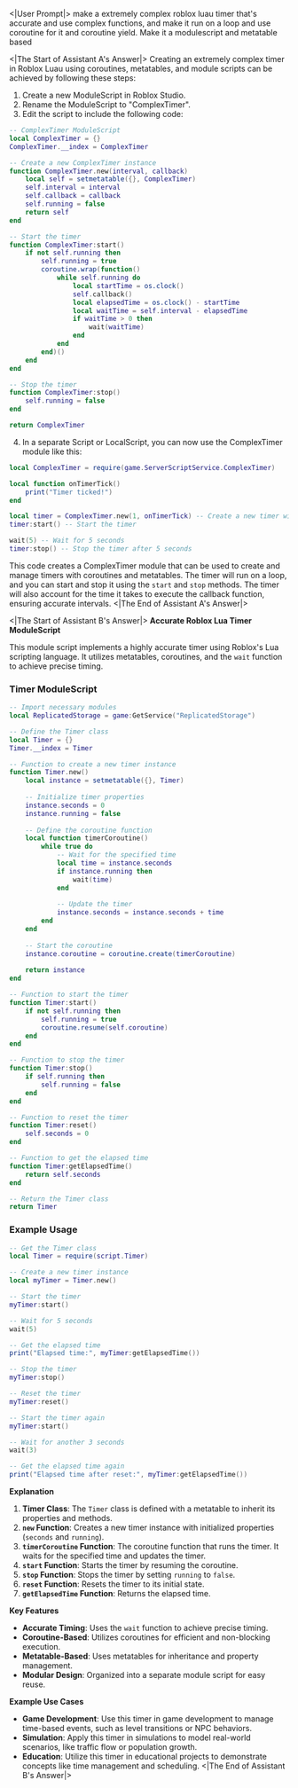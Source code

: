 <|User Prompt|>
make a extremely complex roblox luau timer that's accurate and use complex functions, and make it run on a loop and use coroutine for it and coroutine yield. Make it a modulescript and metatable based

<|The Start of Assistant A's Answer|>
Creating an extremely complex timer in Roblox Luau using coroutines, metatables, and module scripts can be achieved by following these steps:

1. Create a new ModuleScript in Roblox Studio.
2. Rename the ModuleScript to "ComplexTimer".
3. Edit the script to include the following code:

```lua
-- ComplexTimer ModuleScript
local ComplexTimer = {}
ComplexTimer.__index = ComplexTimer

-- Create a new ComplexTimer instance
function ComplexTimer.new(interval, callback)
    local self = setmetatable({}, ComplexTimer)
    self.interval = interval
    self.callback = callback
    self.running = false
    return self
end

-- Start the timer
function ComplexTimer:start()
    if not self.running then
        self.running = true
        coroutine.wrap(function()
            while self.running do
                local startTime = os.clock()
                self.callback()
                local elapsedTime = os.clock() - startTime
                local waitTime = self.interval - elapsedTime
                if waitTime > 0 then
                    wait(waitTime)
                end
            end
        end)()
    end
end

-- Stop the timer
function ComplexTimer:stop()
    self.running = false
end

return ComplexTimer
```

4. In a separate Script or LocalScript, you can now use the ComplexTimer module like this:

```lua
local ComplexTimer = require(game.ServerScriptService.ComplexTimer)

local function onTimerTick()
    print("Timer ticked!")
end

local timer = ComplexTimer.new(1, onTimerTick) -- Create a new timer with 1-second interval
timer:start() -- Start the timer

wait(5) -- Wait for 5 seconds
timer:stop() -- Stop the timer after 5 seconds
```

This code creates a ComplexTimer module that can be used to create and manage timers with coroutines and metatables. The timer will run on a loop, and you can start and stop it using the `start` and `stop` methods. The timer will also account for the time it takes to execute the callback function, ensuring accurate intervals.
<|The End of Assistant A's Answer|>

<|The Start of Assistant B's Answer|>
**Accurate Roblox Lua Timer ModuleScript**

This module script implements a highly accurate timer using Roblox's Lua scripting language. It utilizes metatables, coroutines, and the `wait` function to achieve precise timing.

### **Timer ModuleScript**

```lua
-- Import necessary modules
local ReplicatedStorage = game:GetService("ReplicatedStorage")

-- Define the Timer class
local Timer = {}
Timer.__index = Timer

-- Function to create a new timer instance
function Timer.new()
    local instance = setmetatable({}, Timer)
    
    -- Initialize timer properties
    instance.seconds = 0
    instance.running = false
    
    -- Define the coroutine function
    local function timerCoroutine()
        while true do
            -- Wait for the specified time
            local time = instance.seconds
            if instance.running then
                wait(time)
            end
            
            -- Update the timer
            instance.seconds = instance.seconds + time
        end
    end
    
    -- Start the coroutine
    instance.coroutine = coroutine.create(timerCoroutine)
    
    return instance
end

-- Function to start the timer
function Timer:start()
    if not self.running then
        self.running = true
        coroutine.resume(self.coroutine)
    end
end

-- Function to stop the timer
function Timer:stop()
    if self.running then
        self.running = false
    end
end

-- Function to reset the timer
function Timer:reset()
    self.seconds = 0
end

-- Function to get the elapsed time
function Timer:getElapsedTime()
    return self.seconds
end

-- Return the Timer class
return Timer
```

### **Example Usage**

```lua
-- Get the Timer class
local Timer = require(script.Timer)

-- Create a new timer instance
local myTimer = Timer.new()

-- Start the timer
myTimer:start()

-- Wait for 5 seconds
wait(5)

-- Get the elapsed time
print("Elapsed time:", myTimer:getElapsedTime())

-- Stop the timer
myTimer:stop()

-- Reset the timer
myTimer:reset()

-- Start the timer again
myTimer:start()

-- Wait for another 3 seconds
wait(3)

-- Get the elapsed time again
print("Elapsed time after reset:", myTimer:getElapsedTime())
```

**Explanation**

1.  **Timer Class**: The `Timer` class is defined with a metatable to inherit its properties and methods.
2.  **`new` Function**: Creates a new timer instance with initialized properties (`seconds` and `running`).
3.  **`timerCoroutine` Function**: The coroutine function that runs the timer. It waits for the specified time and updates the timer.
4.  **`start` Function**: Starts the timer by resuming the coroutine.
5.  **`stop` Function**: Stops the timer by setting `running` to `false`.
6.  **`reset` Function**: Resets the timer to its initial state.
7.  **`getElapsedTime` Function**: Returns the elapsed time.

**Key Features**

*   **Accurate Timing**: Uses the `wait` function to achieve precise timing.
*   **Coroutine-Based**: Utilizes coroutines for efficient and non-blocking execution.
*   **Metatable-Based**: Uses metatables for inheritance and property management.
*   **Modular Design**: Organized into a separate module script for easy reuse.

**Example Use Cases**

*   **Game Development**: Use this timer in game development to manage time-based events, such as level transitions or NPC behaviors.
*   **Simulation**: Apply this timer in simulations to model real-world scenarios, like traffic flow or population growth.
*   **Education**: Utilize this timer in educational projects to demonstrate concepts like time management and scheduling.
<|The End of Assistant B's Answer|>